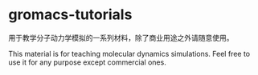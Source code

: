 # gromacs-tutorials

用于教学分子动力学模拟的一系列材料，除了商业用途之外请随意使用。

This material is for teaching molecular dynamics simulations. Feel free to use it for any purpose except commercial ones.
